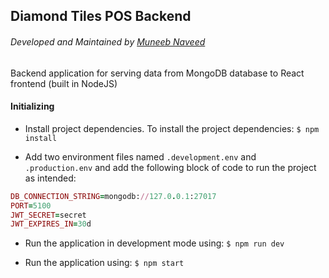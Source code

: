 ## Diamond Tiles POS Backend
###### Developed and Maintained by [Muneeb Naveed](http://github.com/muneeebnaveeed)
Backend application for serving data from MongoDB database to React frontend (built in NodeJS)
#### Initializing
- Install project dependencies. To install the project dependencies:
`$ npm install`

- Add two environment files named `.development.env` and `.production.env` and add the following block of code to run the project as intended:

```ruby
DB_CONNECTION_STRING=mongodb://127.0.0.1:27017
PORT=5100
JWT_SECRET=secret
JWT_EXPIRES_IN=30d
```

- Run the application in development mode using:
`$ npm run dev`

- Run the application using:
`$ npm start`

